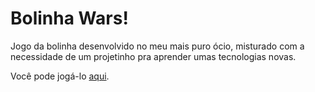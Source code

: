 # Bolinha Wars!

Jogo da bolinha desenvolvido no meu mais puro ócio, misturado com a necessidade de um projetinho pra aprender umas tecnologias novas.


Você pode jogá-lo [aqui](http://tatudobem.blog.br/bolinhawars).


